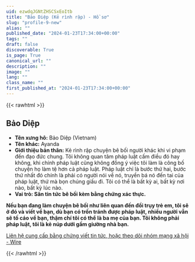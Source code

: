 ```yaml
---
uid: ezwdqJGNtZHSCSxEoItb
title: "Bảo Diệp (Kẻ rình rập) - Hồ sơ"
slug: "profile-9-new"
alias: ""
published_date: "2024-01-23T17:34:00+00:00"
tags: ""
draft: false
discoverable: True
is_page: True
canonical_url: ""
description: ""
image: ""
lang: ""
class_name: ""
first_published_at: "2024-01-23T17:34:00+00:00"
---
```

{{< rawhtml >}}
<h2>Bảo Diệp</h2>
<ul>
<li><b>Tên xưng hô:</b> Bảo Diệp (Vietnam)</li>
<li><b>Tên khác:</b> Ayanda</li>
<li><b>Giới thiệu bản thân:</b> Kẻ rình rập chuyện bê bối người khác khi vi phạm đến đạo đức chung. Tôi không quan tâm pháp luật cấm điều đó hay không, khi chính pháp luật cũng không đồng ý việc tôi làm là công bố chuyện họ làm tệ hơn cả pháp luật. Pháp luật chỉ là bước thứ hai, bước thứ nhất đó chính là phải có người nói về nó, truyền bá nó đến tai của pháp luật, thứ mà bọn chúng giấu đi. Tôi có thể là bất kỳ ai, bất kỳ nơi nào, bất kỳ lúc nào.</li>
<li><b>Vai trò: Săn tin tức bê bối kèm bằng chứng xác thực.</b></li>
</ul>
<p><b>Nếu bạn đang làm chuyện bê bối như liên quan đến đồi trụy trẻ em, tôi sẽ ở đó và viết về bạn, dù bạn có trốn tránh được pháp luật, nhiều người vẫn sẽ tố cáo về bạn, thậm chí tôi có thể là ba mẹ của bạn. Tôi không phải pháp luật, tôi là kẻ núp dưới gầm giường nhà bạn.</b></p>
<p><a href="https://account.wire.com/user-profile/?id=d7c89934-53ec-4830-96b0-88b6a5465136">Liên hệ cung cấp bằng chứng viết tin tức, hoặc theo dõi nhóm mạng xã hội - Wire</a></p>
{{< /rawhtml >}}
